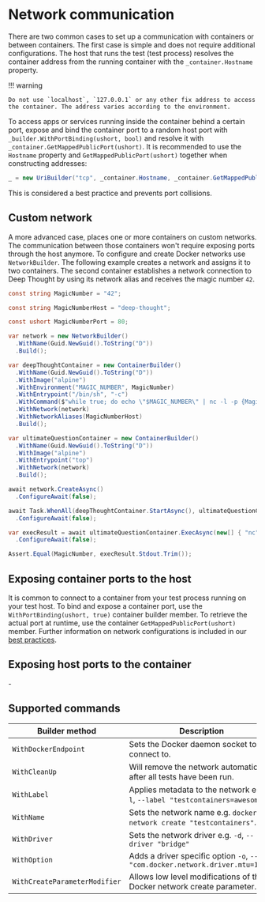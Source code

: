 # Network communication

There are two common cases to set up a communication with containers or between containers. The first case is simple and does not require additional configurations. The host that runs the test (test process) resolves the container address from the running container with the `_container.Hostname` property.

!!! warning

    Do not use `localhost`, `127.0.0.1` or any other fix address to access the container. The address varies according to the environment.

To access apps or services running inside the container behind a certain port, expose and bind the container port to a random host port with `_builder.WithPortBinding(ushort, bool)` and resolve it with `_container.GetMappedPublicPort(ushort)`. It is recommended to use the `Hostname` property and `GetMappedPublicPort(ushort)` together when constructing addresses:

```csharp
_ = new UriBuilder("tcp", _container.Hostname, _container.GetMappedPublicPort(2375));
```

This is considered a best practice and prevents port collisions.

## Custom network

A more advanced case, places one or more containers on custom networks. The communication between those containers won't require exposing ports through the host anymore. To configure and create Docker networks use `NetworkBuilder`. The following example creates a network and assigns it to two containers. The second container establishes a network connection to Deep Thought by using its network alias and receives the magic number `42`.

```csharp
const string MagicNumber = "42";

const string MagicNumberHost = "deep-thought";

const ushort MagicNumberPort = 80;

var network = new NetworkBuilder()
  .WithName(Guid.NewGuid().ToString("D"))
  .Build();

var deepThoughtContainer = new ContainerBuilder()
  .WithName(Guid.NewGuid().ToString("D"))
  .WithImage("alpine")
  .WithEnvironment("MAGIC_NUMBER", MagicNumber)
  .WithEntrypoint("/bin/sh", "-c")
  .WithCommand($"while true; do echo \"$MAGIC_NUMBER\" | nc -l -p {MagicNumberPort}; done")
  .WithNetwork(network)
  .WithNetworkAliases(MagicNumberHost)
  .Build();

var ultimateQuestionContainer = new ContainerBuilder()
  .WithName(Guid.NewGuid().ToString("D"))
  .WithImage("alpine")
  .WithEntrypoint("top")
  .WithNetwork(network)
  .Build();

await network.CreateAsync()
  .ConfigureAwait(false);

await Task.WhenAll(deepThoughtContainer.StartAsync(), ultimateQuestionContainer.StartAsync())
  .ConfigureAwait(false);

var execResult = await ultimateQuestionContainer.ExecAsync(new[] { "nc", MagicNumberHost, MagicNumberPort.ToString(CultureInfo.InvariantCulture) })
  .ConfigureAwait(false);

Assert.Equal(MagicNumber, execResult.Stdout.Trim());
```

## Exposing container ports to the host

It is common to connect to a container from your test process running on your test host. To bind and expose a container port, use the `WithPortBinding(ushort, true)` container builder member. To retrieve the actual port at runtime, use the container `GetMappedPublicPort(ushort)` member. Further information on network configurations is included in our [best practices](https://dotnet.testcontainers.org/api/best_practices/).

## Exposing host ports to the container

\-

## Supported commands

| Builder method                | Description                                                                      |
|-------------------------------|----------------------------------------------------------------------------------|
| `WithDockerEndpoint`          | Sets the Docker daemon socket to connect to.                                     |
| `WithCleanUp`                 | Will remove the network automatically after all tests have been run.             |
| `WithLabel`                   | Applies metadata to the network e.g. `-l`, `--label "testcontainers=awesome"`.   |
| `WithName`                    | Sets the network name e.g. `docker network create "testcontainers"`.             |
| `WithDriver`                  | Sets the network driver e.g. `-d`, `--driver "bridge"`                           |
| `WithOption`                  | Adds a driver specific option `-o`, `--opt "com.docker.network.driver.mtu=1350"` |
| `WithCreateParameterModifier` | Allows low level modifications of the Docker network create parameter.           |
